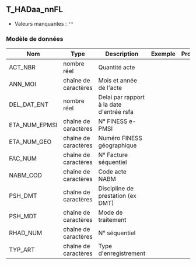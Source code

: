 <!-- SPDX-License-Identifier: MPL-2.0 -->
## T_HADaa_nnFL

- Valeurs manquantes : `""`

### Modèle de données

|Nom|Type|Description|Exemple|Propriétés|
|-|-|-|-|-|
|ACT_NBR|nombre réel|Quantité acte|||
|ANN_MOI|chaîne de caractères|Mois et année de l'acte|||
|DEL_DAT_ENT|nombre réel|Delai par rapport à la date d'entrée rsfa|||
|ETA_NUM_EPMSI|chaîne de caractères|N° FINESS e-PMSI|||
|ETA_NUM_GEO|chaîne de caractères|Numéro FINESS  géographique|||
|FAC_NUM|chaîne de caractères|N° Facture séquentiel|||
|NABM_COD|chaîne de caractères|Code acte NABM|||
|PSH_DMT|chaîne de caractères|Discipline de prestation (ex DMT)|||
|PSH_MDT|chaîne de caractères|Mode de traitement|||
|RHAD_NUM|chaîne de caractères|N° séquentiel|||
|TYP_ART|chaîne de caractères|Type d'enregistrement|||
